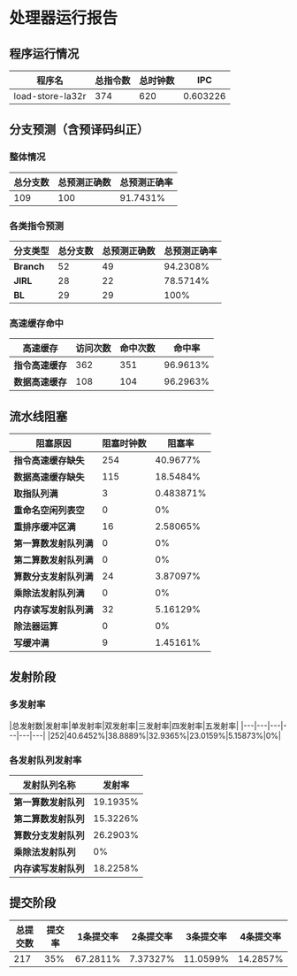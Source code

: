 # 处理器运行报告
## 程序运行情况
|程序名|总指令数|总时钟数|IPC|
|---|---|---|---|
|load-store-la32r|374|620|0.603226|

## 分支预测（含预译码纠正）
### 整体情况
|总分支数|总预测正确数|总预测正确率|
|---|---|---|
|109|100|91.7431%|

### 各类指令预测
|分支类型|总分支数|总预测正确数|总预测正确率|
|---|---|---|---|
|**Branch**| 52 | 49 | 94.2308%|
|**JIRL**| 28 | 22 | 78.5714%|
|**BL**| 29 | 29 | 100%|

### 高速缓存命中
|高速缓存|访问次数|命中次数|命中率|
|---|---|---|---|
|**指令高速缓存**| 362 | 351 | 96.9613%|
|**数据高速缓存**| 108 | 104 | 96.2963%|
## 流水线阻塞
|阻塞原因|阻塞时钟数|阻塞率|
|---|---|---|
|**指令高速缓存缺失**| 254 | 40.9677%|
|**数据高速缓存缺失**| 115 | 18.5484%|
|**取指队列满**| 3 | 0.483871%|
|**重命名空闲列表空**|0 | 0%|
|**重排序缓冲区满**|16 | 2.58065%|
|**第一算数发射队列满**|0 | 0%|
|**第二算数发射队列满**|0 | 0%|
|**算数分支发射队列满**|24 | 3.87097%|
|**乘除法发射队列满**|0 | 0%|
|**内存读写发射队列满**|32 | 5.16129%|
|**除法器运算**|0 | 0%|
|**写缓冲满**|9 | 1.45161%|

## 发射阶段
### 多发射率
|总发射数|发射率|单发射率|双发射率|三发射率|四发射率|五发射率|
|---|---|---|---|---|---|
|252|40.6452%|38.8889%|32.9365%|23.0159%|5.15873%|0%|

### 各发射队列发射率
|发射队列名称|发射率|
|---|---|
|**第一算数发射队列**|19.1935%|
|**第二算数发射队列**|15.3226%|
|**算数分支发射队列**|26.2903%|
|**乘除法发射队列**|0%|
|**内存读写发射队列**|18.2258%|

## 提交阶段
|总提交数|提交率|1条提交率|2条提交率|3条提交率|4条提交率|
|---|---|---|---|---|---|
|217|35%|67.2811%|7.37327%|11.0599%|14.2857%|
